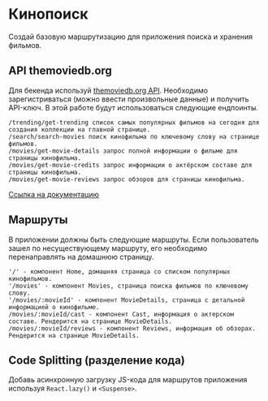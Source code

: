 # Кинопоиск

Создай базовую маршрутизацию для приложения поиска и хранения фильмов.

## API themoviedb.org

Для бекенда используй [themoviedb.org API](https://www.themoviedb.org/). Необходимо зарегистриваться (можно ввести произвольные данные) и получить API-ключ. В этой работе будут использоваться следующие ендпоинты.

```
/trending/get-trending список самых популярных фильмов на сегодня для создания коллекции на главной странице.
/search/search-movies поиск кинофильма по ключевому слову на странице фильмов.
/movies/get-movie-details запрос полной информации о фильме для страницы кинофильма.
/movies/get-movie-credits запрос информации о актёрском составе для страницы кинофильма.
/movies/get-movie-reviews запрос обзоров для страницы кинофильма.
```

[Ссылка на документацию](https://developers.themoviedb.org/3/getting-started/introduction)

## Маршруты

В приложении должны быть следующие маршруты. Если пользователь зашел по несуществующему маршруту, его необходимо перенаправлять на домашнюю страницу.

```
'/' - компонент Home, домашняя страница со списком популярных кинофильмов.
'/movies' - компонент Movies, страница поиска фильмов по ключевому слову.
'/movies/:movieId' - компонент MovieDetails, страница с детальной информацией о кинофильме.
/movies/:movieId/cast - компонент Cast, информация о актерском составе. Рендерится на странице MovieDetails.
/movies/:movieId/reviews - компонент Reviews, информация об обзорах. Рендерится на странице MovieDetails.
```

## Code Splitting (разделение кода)

Добавь асинхронную загрузку JS-кода для маршрутов приложения используя `React.lazy()` и `<Suspense>`.
